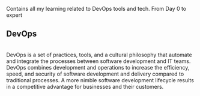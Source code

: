 Contains all my learning related to DevOps tools and tech. From Day 0 to expert
<h2> DevOps </h2>
<br>
DevOps is a set of practices, tools, and a cultural philosophy that automate and integrate the processes between software development and IT teams.
DevOps combines development and operations to increase the efficiency, speed, and security of software development and delivery compared to traditional processes. A more nimble software development lifecycle results in a competitive advantage for businesses and their customers.
